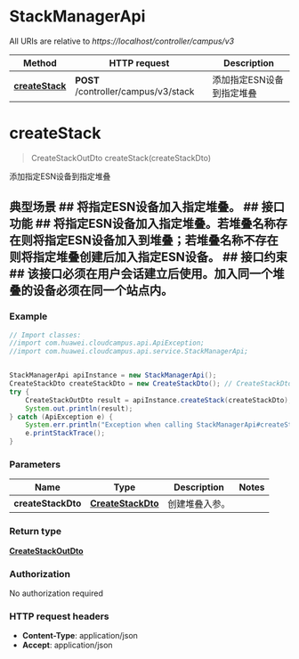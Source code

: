 # StackManagerApi

All URIs are relative to *https://localhost/controller/campus/v3*

Method | HTTP request | Description
------------- | ------------- | -------------
[**createStack**](StackManagerApi.md#createStack) | **POST** /controller/campus/v3/stack | 添加指定ESN设备到指定堆叠


<a name="createStack"></a>
# **createStack**
> CreateStackOutDto createStack(createStackDto)

添加指定ESN设备到指定堆叠

## 典型场景 ## 将指定ESN设备加入指定堆叠。 ## 接口功能 ## 将指定ESN设备加入指定堆叠。若堆叠名称存在则将指定ESN设备加入到堆叠；若堆叠名称不存在则将指定堆叠创建后加入指定ESN设备。 ## 接口约束 ## 该接口必须在用户会话建立后使用。加入同一个堆叠的设备必须在同一个站点内。 

### Example
```java
// Import classes:
//import com.huawei.cloudcampus.api.ApiException;
//import com.huawei.cloudcampus.api.service.StackManagerApi;


StackManagerApi apiInstance = new StackManagerApi();
CreateStackDto createStackDto = new CreateStackDto(); // CreateStackDto | 创建堆叠入参。
try {
    CreateStackOutDto result = apiInstance.createStack(createStackDto);
    System.out.println(result);
} catch (ApiException e) {
    System.err.println("Exception when calling StackManagerApi#createStack");
    e.printStackTrace();
}
```

### Parameters

Name | Type | Description  | Notes
------------- | ------------- | ------------- | -------------
 **createStackDto** | [**CreateStackDto**](CreateStackDto.md)| 创建堆叠入参。 |

### Return type

[**CreateStackOutDto**](CreateStackOutDto.md)

### Authorization

No authorization required

### HTTP request headers

 - **Content-Type**: application/json
 - **Accept**: application/json

